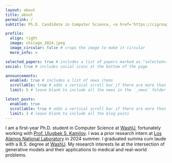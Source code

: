 ```yaml
---
layout: about
title: about
permalink: /
subtitle: Ph.D. Candidate in Computer Science, <a href='https://cigroup.wustl.edu/'>WashU</a>.

profile:
  align: right
  image: chicago_2024.jpeg
  image_circular: false # crops the image to make it circular
  more_info: >

selected_papers: true # includes a list of papers marked as "selected={true}"
social: true # includes social icons at the bottom of the page

announcements:
  enabled: true # includes a list of news items
  scrollable: true # adds a vertical scroll bar if there are more than 3 news items
  limit: 5 # leave blank to include all the news in the `_news` folder

latest_posts:
  enabled: true
  scrollable: true # adds a vertical scroll bar if there are more than 3 new posts items
  limit: 3 # leave blank to include all the blog posts
---
```


I am a first-year Ph.D. student in Computer Science at [WashU](https://cigroup.wustl.edu/), fortunately working with [Prof. Ulugbek S. Kamilov](https://ukmlv.github.io/). I was a prior research intern at [Los Alamos National Laboratory](https://www.lanl.gov/) in 2024 summer. I graduated summa cum laude with a B.S. degree at [WashU](https://cigroup.wustl.edu/). My research interests lie at the intersection of generative models and their applications to medical and real-world problems.
